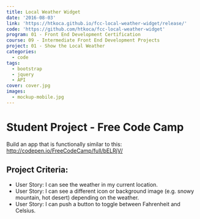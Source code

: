 ```yaml
---
title: Local Weather Widget
date: '2016-08-03'
link: 'https://htkoca.github.io/fcc-local-weather-widget/release/'
code: 'https://github.com/htkoca/fcc-local-weather-widget'
program: 01 - Front End Development Certification
course: 09 - Intermediate Front End Development Projects
project: 01 - Show the Local Weather
categories:
  - code
tags:
  - bootstrap
  - jquery
  - API
cover: cover.jpg
images:
  - mockup-mobile.jpg
---
```

# Student Project - Free Code Camp
Build an app that is functionally similar to this: http://codepen.io/FreeCodeCamp/full/bELRjV/

## Project Criteria:
* User Story: I can see the weather in my current location.
* User Story: I can see a different icon or background image (e.g. snowy mountain, hot desert) depending on the weather.
* User Story: I can push a button to toggle between Fahrenheit and Celsius.
